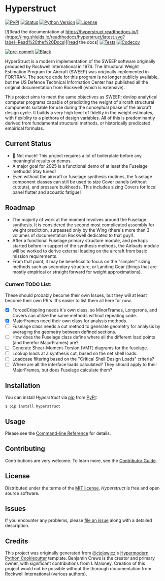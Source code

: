 # Hyperstruct

[![PyPI](https://img.shields.io/pypi/v/hyperstruct.svg)][pypi_]
[![Status](https://img.shields.io/pypi/status/hyperstruct.svg)][status]
[![Python Version](https://img.shields.io/pypi/pyversions/hyperstruct)][python version]
[![License](https://img.shields.io/pypi/l/hyperstruct)][license]

[![Read the documentation at https://hyperstruct.readthedocs.io/](https://img.shields.io/readthedocs/hyperstruct/latest.svg?label=Read%20the%20Docs)][read the docs]
[![Tests](https://github.com/czarified/hyperstruct/workflows/Tests/badge.svg)][tests]
[![Codecov](https://codecov.io/gh/czarified/hyperstruct/branch/main/graph/badge.svg)][codecov]

[![pre-commit](https://img.shields.io/badge/pre--commit-enabled-brightgreen?logo=pre-commit&logoColor=white)][pre-commit]
[![Black](https://img.shields.io/badge/code%20style-black-000000.svg)][black]

[pypi_]: https://pypi.org/project/hyperstruct/
[status]: https://pypi.org/project/hyperstruct/
[python version]: https://pypi.org/project/hyperstruct
[read the docs]: https://hyperstruct.readthedocs.io/
[tests]: https://github.com/czarified/hyperstruct/actions?workflow=Tests
[codecov]: https://app.codecov.io/gh/czarified/hyperstruct
[pre-commit]: https://github.com/pre-commit/pre-commit
[black]: https://github.com/psf/black

HyperStruct is a modern implementation of the SWEEP software originally
produced by Rockwell International in 1974. The Structural Weight Estimation
Program for Aircraft (SWEEP) was originally implemented in FORTRAN. The
source code for this program is no longer publicly available, but
the US Defence Technical Information Center has published all the original
documentation from Rockwell (which is extensive).

This project aims to meet the same objectives as SWEEP: devlop analytical
computer programs capable of predicting the weight of aircraft structural
components suitable for use during the conceptual phase of the aircraft
design cycle. It builds a very high level of fidelity in the weight
estimates, with flexiblity to a plethora of design variables. All of this
is predominantly derived from fundamental structural methods, or historically
predicated empirical formulas.

## Current Status

- 😬 Not much! This project requires a lot of boilerplate before any meaningful results or demos.
- A major goal for 2025 is a functional demo of at least the Fuselage methods! Stay tuned!
- Even without the aircraft or fuselage synthesis routines, the fuselage component classes can
  still be used to size Cover panels (without cutouts), and pressure bulkheads. This includes sizing
  Covers for local panel flutter and acoustic fatigue!

## Roadmap

- The majority of work at the moment revolves around the Fuselage synthesis. It is considered the
  second most complicated assembly for weight prediction, surpassed only by the Wing (there's more than 3
  volumes of documentation Rockwell dedicated to that guy!).
- After a functional Fuselage primary structure module, and perhaps started before in support of the synthesis methods,
  the Airloads module will be worked to derive external loading on the aircraft from basic mission requirements.
- From that point, it may be beneficial to focus on the "simpler" sizing methods such as secondary structure,
  or Landing Gear (things that are mostly empirical or straight forward for weight approximations).

### Current TODO List:

These should probably become their own Issues, but they will at least become their own PR's. It's easier to list them all here for now.

- [x] ForcedCrippling needs it's own class, so MinorFrames, Longerons, and Covers can utilize the same methods without repeating code.
- [x] MajorFrames need their own class for analysis methods.
- [ ] Fuselage class needs a cut method to generate geometry for analysis by averaging the geometry between defined sections.
- [ ] How does the Fuselage class define where all the different load points (and therefor MajorFrames) are?
- [ ] Generate Shear-Moment-Torsion (VMT) diagrams for the fuselage.
- [ ] Lookup loads at a synthesis cut, based on the net shell loads.
- [ ] Loadcase filtering based on the "Critical Shell Design Loads" criteria?
- [ ] Where are all the interface loads calculated? They should apply to their MajorFrames, but does Fuselage calculate them?

## Installation

You can install _Hyperstruct_ via [pip] from [PyPI]:

```console
$ pip install hyperstruct
```

## Usage

Please see the [Command-line Reference] for details.

## Contributing

Contributions are very welcome.
To learn more, see the [Contributor Guide].

## License

Distributed under the terms of the [MIT license][license],
_Hyperstruct_ is free and open source software.

## Issues

If you encounter any problems,
please [file an issue] along with a detailed description.

## Credits

This project was originally generated from [@cjolowicz]'s [Hypermodern Python Cookiecutter] template.
Benjamin Crews is the creator and primary owner, with significant contributions from I. Maloney.
Creation of this project would not be possible without the thorough documentation from Rockwell
International (various authors).

[@cjolowicz]: https://github.com/cjolowicz
[pypi]: https://pypi.org/
[hypermodern python cookiecutter]: https://github.com/cjolowicz/cookiecutter-hypermodern-python
[file an issue]: https://github.com/czarified/hyperstruct/issues
[pip]: https://pip.pypa.io/

<!-- github-only -->

[license]: https://github.com/czarified/hyperstruct/blob/main/LICENSE
[contributor guide]: https://github.com/czarified/hyperstruct/blob/main/CONTRIBUTING.md
[command-line reference]: https://hyperstruct.readthedocs.io/en/latest/usage.html
